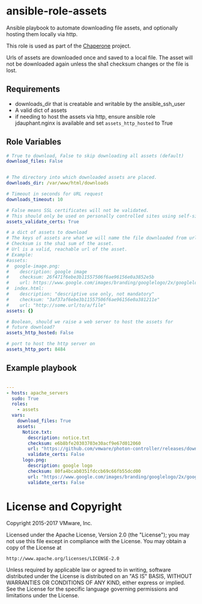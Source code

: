 # ansible-role-assets

Ansible playbook to automate downloading file assets, and optionally
hosting them locally via http.

This role is used as part of the
[Chaperone](https://github.com/vmware/chaperone) project.

Urls of assets are downloaded once and saved to a local file.  The
asset will not be downloaded again unless the sha1 checksum changes or
the file is lost.

## Requirements

- downloads_dir that is creatable and writable by the ansible_ssh_user
- A valid dict of assets
- if needing to host the assets via http, ensure ansible role jdauphant.nginx
  is available and set `assets_http_hosted` to True

## Role Variables

```yaml
# True to download, False to skip downloading all assets (default)
download_files: False


# The directory into which downloaded assets are placed.
downloads_dir: /var/www/html/downloads

# Timeout in seconds for URL request
downloads_timeout: 10

# False means SSL certificates will not be validated.
# This should only be used on personally controlled sites using self-signed certificates.
assets_validate_certs: True

# a dict of assets to download
# The keys of assets are what we will name the file downloaded from url.
# Checksum is the sha1 sum of the asset.
# Url is a valid, reachable url of the asset.
# Example:
#assets:
#  google-image.png:
#    description: google image
#    checksum: 26f471f6ebe3b11557506f6ae96156e0a3852e5b
#    url: https://www.google.com/images/branding/googlelogo/2x/googlelogo_color_272x92dp.png
#  index.html:
#    description: "descriptive use only, not mandatory"
#    checksum: "3af37af6ebe3b11557506f6ae96156e0a381211e"
#    url: "http://some.url/to/a/file"
assets: {}

# Boolean, should we raise a web server to host the assets for
# future download?
assets_http_hosted: False

# port to host the http server on
assets_http_port: 8484

```

## Example playbook


```yaml

---
- hosts: apache_servers
  sudo: True
  roles:
    - assets
  vars:
    download_files: True
    assets:
      Notice.txt:
        description: notice.txt
        checksum: e6b8bfe20303703e30acf9e67d012060
        url: "https://github.com/vmware/photon-controller/releases/download/v1.1.1/Notice.txt"
        validate_certs: False
      logo.png:
        description: google logo
        checksum: 80fa4bcab0351fdccb69c66fb55dcd00
        url: "https://www.google.com/images/branding/googlelogo/2x/googlelogo_color_272x92dp.png"
        validate_certs: False
```

# License and Copyright

Copyright 2015-2017 VMware, Inc.

Licensed under the Apache License, Version 2.0 (the "License");
you may not use this file except in compliance with the License.
You may obtain a copy of the License at

    http://www.apache.org/licenses/LICENSE-2.0

Unless required by applicable law or agreed to in writing, software
distributed under the License is distributed on an "AS IS" BASIS,
WITHOUT WARRANTIES OR CONDITIONS OF ANY KIND, either express or implied.
See the License for the specific language governing permissions and
limitations under the License.
